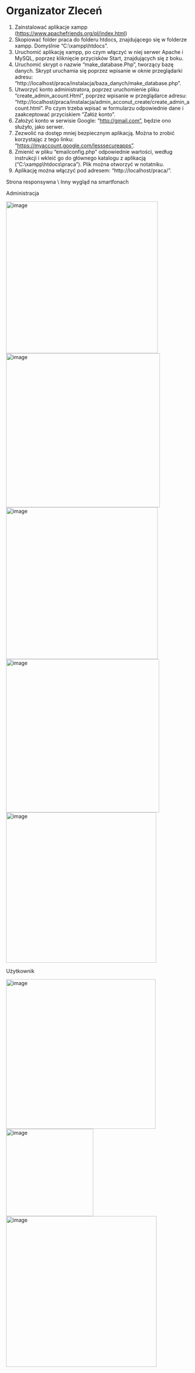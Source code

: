 # Organizator Zleceń

1.	Zainstalować aplikacje xampp (https://www.apachefriends.org/pl/index.html)
2.	Skopiować folder praca do folderu htdocs, znajdującego się w folderze xampp. Domyślnie “C:\xampp\htdocs”.
3.	Uruchomić aplikację xampp, po czym włączyć w niej serwer Apache i MySQL, poprzez kliknięcie przycisków Start, znajdujących się z boku.
4.	Uruchomić skrypt o nazwie “make_database.Php”, tworzący bazę danych. Skrypt uruchamia się poprzez wpisanie w oknie przeglądarki adresu: “http://localhost/praca/instalacja/baza_danych/make_database.php”.
5.	Utworzyć konto administratora, poprzez uruchomienie pliku “create_admin_acount.Html”, poprzez wpisanie w przeglądarce adresu: “http://localhost/praca/instalacja/admin_acconut_create/create_admin_acount.html”. Po czym trzeba wpisać w formularzu odpowiednie dane i zaakceptować przyciskiem “Załóż konto”.
6.	Założyć konto w serwisie Google: “http://gmail.com”, będzie ono służyło, jako serwer.
7.	Zezwolić na dostęp mniej bezpiecznym aplikacją. Można to zrobić korzystając z tego linku: “https://myaccount.google.com/lesssecureapps”.
8.	 Zmienić w pliku “emailconfig.php” odpowiednie wartości, według instrukcji i wkleić go do głównego katalogu z aplikacją (“C:\xampp\htdocs\praca”). Plik można otworzyć w notatniku.
9.	Aplikację można włączyć pod adresem: “http://localhost/praca/”.

Strona responsywna \ Inny wygląd na smartfonach

Administracja

<img width="414" alt="image" src="https://user-images.githubusercontent.com/47826375/155571125-b1a15e2f-f2d9-41e1-834c-664db861a0f3.png">
<img width="420" alt="image" src="https://user-images.githubusercontent.com/47826375/155571194-e2267741-9e61-414d-bb91-3833ef7038f4.png">
<img width="414" alt="image" src="https://user-images.githubusercontent.com/47826375/155571235-5266e030-c178-4acd-aaca-0a3fdcf34c1a.png">
<img width="418" alt="image" src="https://user-images.githubusercontent.com/47826375/155571258-8a055e00-a9ad-407a-964c-6f8d91f0482a.png">
<img width="410" alt="image" src="https://user-images.githubusercontent.com/47826375/155571309-86dccd50-cdcc-4d83-b2e6-d55b9bda1450.png">


Użytkownik

<img width="408" alt="image" src="https://user-images.githubusercontent.com/47826375/155571432-4fd82d9c-71c2-44fa-8264-ba6469974d49.png">
<img width="238" alt="image" src="https://user-images.githubusercontent.com/47826375/155571484-2215d5ea-17a3-4065-ada5-33881b68ed4d.png">
<img width="411" alt="image" src="https://user-images.githubusercontent.com/47826375/155571556-8d20f2bb-f5a1-4f79-aba6-b3df236253e2.png">
